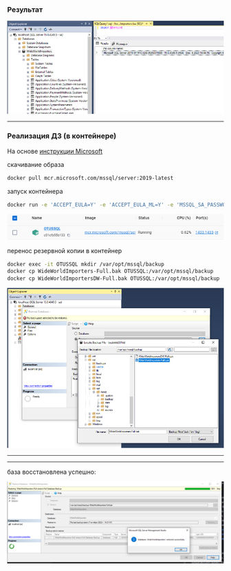### Результат

![result](../src/hw01_result.png)

<hr>

### Реализация ДЗ (в контейнере)

На основе [инструкции Microsoft](https://learn.microsoft.com/ru-ru/sql/linux/tutorial-restore-backup-in-sql-server-container?view=sql-server-ver16&tabs=prod)

скачивание образа

```bash
docker pull mcr.microsoft.com/mssql/server:2019-latest
```

запуск контейнера

```bash
docker run -e 'ACCEPT_EULA=Y' -e 'ACCEPT_EULA_ML=Y' -e 'MSSQL_SA_PASSWORD=Otus202402' --name 'OTUSSQL' -p 1433:1433 -v sql1data:/var/opt/mssql -d mcr.microsoft.com/mssql/server:2019-latest
```
![docker](../src/hw01_docker.png)

перенос резервной копии в контейнер

```bash
docker exec -it OTUSSQL mkdir /var/opt/mssql/backup
docker cp WideWorldImporters-Full.bak OTUSSQL:/var/opt/mssql/backup
docker cp WideWorldImportersDW-Full.bak OTUSSQL:/var/opt/mssql/backup
```
![restore_from_backup](../src/hw01_restore_from_backup.png)

<hr>
<hr>
база восстановлена успешно:


![resore_succsess](../src/hw01_resore_succsess.png)
